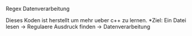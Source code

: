 Regex Datenverarbeitung

Dieses Koden ist herstellt um mehr ueber c++ zu lernen.
*Ziel: Ein Datei lesen -> Regulaere Ausdruck finden -> Datenverarbeitung
